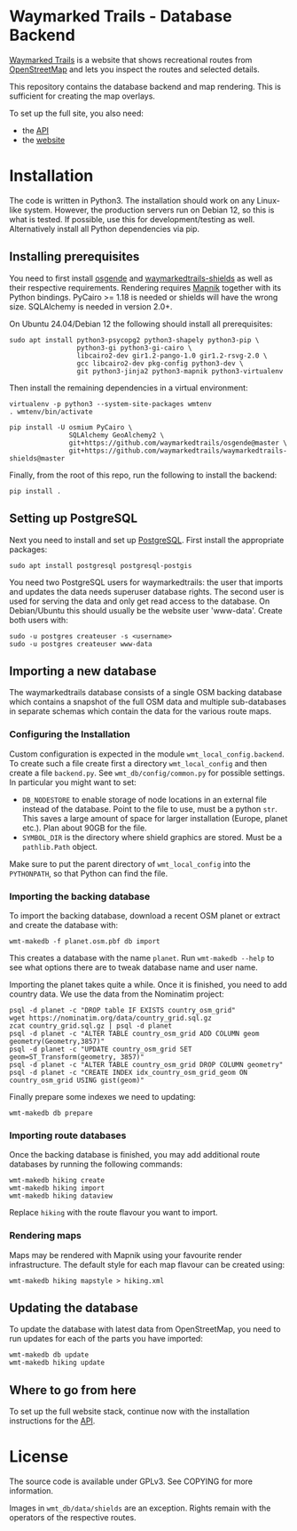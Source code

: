 Waymarked Trails - Database Backend
===================================

[Waymarked Trails](https://waymarkedtrails.org) is a website that shows
recreational routes from [OpenStreetMap](https://openstreetmap.org) and
lets you inspect the routes and selected details.

This repository contains the database backend and map rendering. This is
sufficient for creating the map overlays.

To set up the full site, you also need:
* the [API](https://github.com/waymarkedtrails/waymarkedtrails-api)
* the [website](https://github.com/waymarkedtrails/waymarkedtrails-website)


Installation
============

The code is written in Python3. The installation should work on any Linux-like
system. However, the production servers run on Debian 12, so this is what is
tested. If possible, use this for development/testing as well. Alternatively
install all Python dependencies via pip.

Installing prerequisites
------------------------

You need to first install
[osgende](https://github.com/waymarkedtrails/osgende) and
[waymarkedtrails-shields](https://github.com/waymarkedtrails/waymarkedtrails-shields)
as well as their respective requirements.
Rendering requires [Mapnik](https://mapnik.org/) together with its Python
bindings. PyCairo >= 1.18 is needed or shields will have the wrong size.
SQLAlchemy is needed in version 2.0+.

On Ubuntu 24.04/Debian 12 the following should install all prerequisites:

    sudo apt install python3-psycopg2 python3-shapely python3-pip \
                     python3-gi python3-gi-cairo \
                     libcairo2-dev gir1.2-pango-1.0 gir1.2-rsvg-2.0 \
                     gcc libcairo2-dev pkg-config python3-dev \
                     git python3-jinja2 python3-mapnik python3-virtualenv

Then install the remaining dependencies in a virtual environment:

    virtualenv -p python3 --system-site-packages wmtenv
    . wmtenv/bin/activate

    pip install -U osmium PyCairo \
                   SQLAlchemy GeoAlchemy2 \
                   git+https://github.com/waymarkedtrails/osgende@master \
                   git+https://github.com/waymarkedtrails/waymarkedtrails-shields@master

Finally, from the root of this repo, run the following to install the backend:

    pip install .


Setting up PostgreSQL
---------------------

Next you need to install and set up [PostgreSQL](https://postgresql.org/).
First install the appropriate packages:

    sudo apt install postgresql postgresql-postgis


You need two PostgreSQL users for waymarkedtrails: the user that imports and
updates the data needs superuser database rights. The second user is used for
serving the data and only get read access to the database. On Debian/Ubuntu
this should usually be the website user 'www-data'. Create both users
with:

    sudo -u postgres createuser -s <username>
    sudo -u postgres createuser www-data


Importing a new database
------------------------

The waymarkedtrails database consists of a single OSM backing database which
contains a snapshot of the full OSM data and multiple sub-databases in
separate schemas which contain the data for the various route maps.

### Configuring the Installation

Custom configuration is expected in the module `wmt_local_config.backend`. To
create such a file create first a directory `wmt_local_config` and then
create a file `backend.py`. See `wmt_db/config/common.py` for possible settings.
In particular you might want to set:

 * `DB_NODESTORE` to enable storage of node locations in an external file
   instead of the database. Point to the file to use, must be a python `str`.
   This saves a large amount of space for larger
   installation (Europe, planet etc.). Plan about 90GB for the file.
 * `SYMBOL_DIR` is the directory where shield graphics are stored. Must be
   a `pathlib.Path` object.

Make sure to put the parent directory of `wmt_local_config` into the
`PYTHONPATH`, so that Python can find the file.

### Importing the backing database

To import the backing database, download a recent OSM planet or extract and
create the database with:

    wmt-makedb -f planet.osm.pbf db import

This creates a database with the name `planet`. Run `wmt-makedb --help` to see
what options there are to tweak database name and user name.

Importing the planet takes quite a while. Once it is finished, you need to add
country data. We use the data from the Nominatim project:

```
psql -d planet -c "DROP table IF EXISTS country_osm_grid"
wget https://nominatim.org/data/country_grid.sql.gz
zcat country_grid.sql.gz | psql -d planet
psql -d planet -c "ALTER TABLE country_osm_grid ADD COLUMN geom geometry(Geometry,3857)"
psql -d planet -c "UPDATE country_osm_grid SET geom=ST_Transform(geometry, 3857)"
psql -d planet -c "ALTER TABLE country_osm_grid DROP COLUMN geometry"
psql -d planet -c "CREATE INDEX idx_country_osm_grid_geom ON country_osm_grid USING gist(geom)"
```

Finally prepare some indexes we need to updating:

    wmt-makedb db prepare


### Importing route databases

Once the backing database is finished, you may add additional route databases
by running the following commands:

```
wmt-makedb hiking create
wmt-makedb hiking import
wmt-makedb hiking dataview
```

Replace `hiking` with the route flavour you want to import.

### Rendering maps

Maps may be rendered with Mapnik using your favourite render infrastructure.
The default style for each map flavour can be created using:

```
wmt-makedb hiking mapstyle > hiking.xml
```

Updating the database
---------------------

To update the database with latest data from OpenStreetMap, you need to run
updates for each of the parts you have imported:

```
wmt-makedb db update
wmt-makedb hiking update
```


Where to go from here
---------------------

To set up the full website stack, continue now with the installation
instructions for the [API](https://github.com/waymarkedtrails/waymarkedtrails-api).

License
=======

The source code is available under GPLv3. See COPYING for more information.

Images in `wmt_db/data/shields` are an exception. Rights remain with the operators
of the respective routes.
